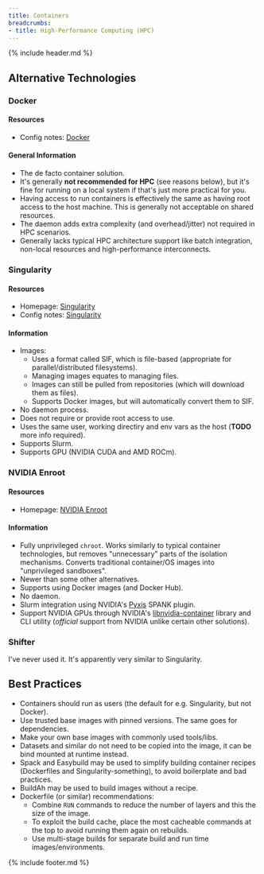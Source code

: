 ```yaml
---
title: Containers
breadcrumbs:
- title: High-Performance Computing (HPC)
---
```

{% include header.md %}

## Alternative Technologies

### Docker

#### Resources

- Config notes: [Docker](/containers/docker/)

#### General Information

- The de facto container solution.
- It's generally **not recommended for HPC** (see reasons below), but it's fine for running on a local system if that's just more practical for you.
- Having access to run containers is effectively the same as having root access to the host machine. This is generally not acceptable on shared resources.
- The daemon adds extra complexity (and overhead/jitter) not required in HPC scenarios.
- Generally lacks typical HPC architecture support like batch integration, non-local resources and high-performance interconnects.

### Singularity

#### Resources

- Homepage: [Singularity](https://singularity.hpcng.org/)
- Config notes: [Singularity](/hpc/singularity/)

#### Information

- Images:
    - Uses a format called SIF, which is file-based (appropriate for parallel/distributed filesystems).
    - Managing images equates to managing files.
    - Images can still be pulled from repositories (which will download them as files).
    - Supports Docker images, but will automatically convert them to SIF.
- No daemon process.
- Does not require or provide root access to use.
- Uses the same user, working directiry and env vars as the host (**TODO** more info required).
- Supports Slurm.
- Supports GPU (NVIDIA CUDA and AMD ROCm).

### NVIDIA Enroot

#### Resources

- Homepage: [NVIDIA Enroot](https://github.com/NVIDIA/enroot)

#### Information

- Fully unprivileged `chroot`. Works similarly to typical container technologies, but removes "unnecessary" parts of the isolation mechanisms. Converts traditional container/OS images into "unprivileged sandboxes".
- Newer than some other alternatives.
- Supports using Docker images (and Docker Hub).
- No daemon.
- Slurm integration using NVIDIA's [Pyxis](https://github.com/NVIDIA/pyxis) SPANK plugin.
- Support NVIDIA GPUs through NVIDIA's [libnvidia-container](https://github.com/nvidia/libnvidia-container) library and CLI utility (_official_ support from NVIDIA unlike certain other solutions).

### Shifter

I've never used it. It's apparently very similar to Singularity.

## Best Practices

- Containers should run as users (the default for e.g. Singularity, but not Docker).
- Use trusted base images with pinned versions. The same goes for dependencies.
- Make your own base images with commonly used tools/libs.
- Datasets and similar do not need to be copied into the image, it can be bind mounted at runtime instead.
- Spack and Easybuild may be used to simplify building container recipes (Dockerfiles and Singularity-something), to avoid boilerplate and bad practices.
- BuildAh may be used to build images without a recipe.
- Dockerfile (or similar) recommendations:
    - Combine `RUN` commands to reduce the number of layers and this the size of the image.
    - To exploit the build cache, place the most cacheable commands at the top to avoid running them again on rebuilds.
    - Use multi-stage builds for separate build and run time images/environments.

{% include footer.md %}
